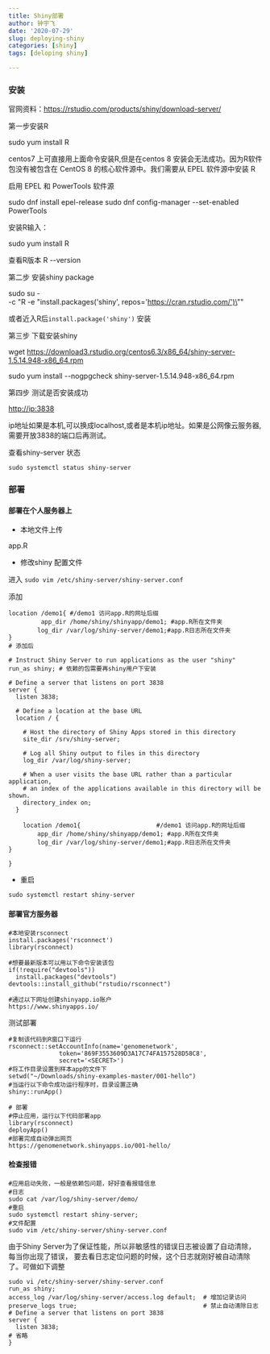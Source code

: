 ```yaml
---
title: Shiny部署
author: 钟宇飞
date: '2020-07-29'
slug: deploying-shiny
categories: [shiny]
tags: [deloping shiny]

---
```


### 安装

官网资料：<https://rstudio.com/products/shiny/download-server/>

第一步安装R

sudo yum install R

centos7 上可直接用上面命令安装R,但是在centos 8 安装会无法成功。因为R软件包没有被包含在 CentOS 8 的核心软件源中。我们需要从 EPEL 软件源中安装 R

启用 EPEL 和 PowerTools 软件源

sudo dnf install epel-release
sudo dnf config-manager --set-enabled PowerTools




安装R输入：

sudo yum install R

查看R版本  R --version

第二步 安装shiny package

sudo su - \
-c "R -e \"install.packages('shiny', repos='https://cran.rstudio.com/')\""

或者近入R后`install.package('shiny')` 安装

第三步 下载安装shiny

wget https://download3.rstudio.org/centos6.3/x86_64/shiny-server-1.5.14.948-x86_64.rpm

sudo yum install --nogpgcheck shiny-server-1.5.14.948-x86_64.rpm


第四步 测试是否安装成功

<http://ip:3838>

ip地址如果是本机,可以换成localhost,或者是本机ip地址。如果是公网像云服务器,需要开放3838的端口后再测试。

查看shiny-server 状态

`sudo systemctl status shiny-server`




### 部署

#### 部署在个人服务器上

- 本地文件上传

app.R

- 修改shiny 配置文件


进入 `sudo vim /etc/shiny-server/shiny-server.conf`

添加 

``` 
location /demo1{ #/demo1 访问app.R的网址后缀
         app_dir /home/shiny/shinyapp/demo1; #app.R所在文件夹
        log_dir /var/log/shiny-server/demo1;#app.R日志所在文件夹
}
# 添加后

# Instruct Shiny Server to run applications as the user "shiny"
run_as shiny; # 依赖的包需要再shiny用户下安装

# Define a server that listens on port 3838
server {
  listen 3838;

  # Define a location at the base URL
  location / {

    # Host the directory of Shiny Apps stored in this directory
    site_dir /srv/shiny-server;

    # Log all Shiny output to files in this directory
    log_dir /var/log/shiny-server;

    # When a user visits the base URL rather than a particular application,
    # an index of the applications available in this directory will be shown.
    directory_index on;
  }

    location /demo1{                     #/demo1 访问app.R的网址后缀
        app_dir /home/shiny/shinyapp/demo1; #app.R所在文件夹
        log_dir /var/log/shiny-server/demo1;#app.R日志所在文件夹
}

}

```

- 重启

`sudo systemctl restart shiny-server`


#### 部署官方服务器


```
#本地安装rsconnect 
install.packages('rsconnect')
library(rsconnect)

#想要最新版本可以用以下命令安装该包
if(!require("devtools"))
  install.packages("devtools")
devtools::install_github("rstudio/rsconnect")

#通过以下网址创建shinyapp.io账户
https://www.shinyapps.io/

```

测试部署

```
#复制该代码到R窗口下运行
rsconnect::setAccountInfo(name='genomenetwork',
              token='869F3553609D3A17C74FA157528D58C8',
              secret='<SECRET>')
#将工作目录设置到样本app的文件下
setwd("~/Downloads/shiny-examples-master/001-hello")
#当运行以下命令成功运行程序时，目录设置正确
shiny::runApp()

# 部署
#停止应用，运行以下代码部署app
library(rsconnect)
deployApp()
#部署完成自动弹出网页
https://genomenetwork.shinyapps.io/001-hello/

```

#### 检查报错

```
#应用启动失败，一般是依赖包问题，好好查看报错信息
#日志
sudo cat /var/log/shiny-server/demo/
#重启
sudo systemctl restart shiny-server;
#文件配置
sudo vim /etc/shiny-server/shiny-server.conf
```

由于Shiny Server为了保证性能，所以非敏感性的错误日志被设置了自动清除，每当你出现了错误，
要去看日志定位问题的时候，这个日志就刚好被自动清除了。可做如下调整



```
sudo vi /etc/shiny-server/shiny-server.conf
run_as shiny;
access_log /var/log/shiny-server/access.log default;  # 增加记录访问
preserve_logs true;                                   # 禁止自动清除日志
# Define a server that listens on port 3838
server {
  listen 3838;
# 省略
}

```